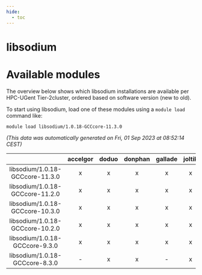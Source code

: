 ```yaml
---
hide:
  - toc
---
```


libsodium
=========

# Available modules


The overview below shows which libsodium installations are available per HPC-UGent Tier-2cluster, ordered based on software version (new to old).

To start using libsodium, load one of these modules using a `module load` command like:

```shell
module load libsodium/1.0.18-GCCcore-11.3.0
```

*(This data was automatically generated on Fri, 01 Sep 2023 at 08:52:14 CEST)*  

| |accelgor|doduo|donphan|gallade|joltik|skitty|swalot|victini|
| :---: | :---: | :---: | :---: | :---: | :---: | :---: | :---: | :---: |
|libsodium/1.0.18-GCCcore-11.3.0|x|x|x|x|x|x|x|x|
|libsodium/1.0.18-GCCcore-11.2.0|x|x|x|x|x|x|x|x|
|libsodium/1.0.18-GCCcore-10.3.0|x|x|x|x|x|x|x|x|
|libsodium/1.0.18-GCCcore-10.2.0|x|x|x|x|x|x|x|x|
|libsodium/1.0.18-GCCcore-9.3.0|x|x|x|x|x|x|x|x|
|libsodium/1.0.18-GCCcore-8.3.0|-|x|x|-|x|x|x|x|
